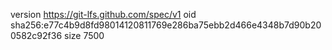 version https://git-lfs.github.com/spec/v1
oid sha256:e77c4b9d8fd98014120811769e286ba75ebb2d466e4348b7d90b200582c92f36
size 7500
